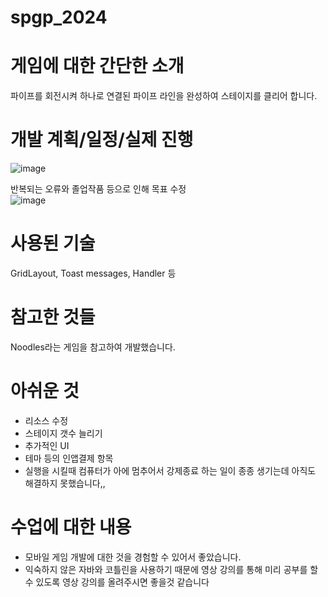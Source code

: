 # spgp_2024

# 게임에 대한 간단한 소개<br/>
파이프를 회전시켜 하나로 연결된 파이프 라인을 완성하여 스테이지를 클리어 합니다.<br/>

# 개발 계획/일정/실제 진행
![image](https://github.com/ffasdd/spgp_2024/assets/96010665/3a0ed752-176d-424f-95aa-fb4b642d8faa)

반복되는 오류와 졸업작품 등으로 인해 목표 수정<br/>
![image](https://github.com/ffasdd/spgp_2024/assets/96010665/bc8bbf2e-c64d-43d9-b003-803c255f3267)


# 사용된 기술<br/>
GridLayout, Toast messages, Handler 등 <br/>

# 참고한 것들<br/>
Noodles라는 게임을 참고하여 개발했습니다.<br/>

# 아쉬운 것<br/>
- 리소스 수정
- 스테이지 갯수 늘리기
- 추가적인 UI
- 테마 등의 인앱결제 항목
- 실행을 시킬때 컴퓨터가 아에 멈추어서 강제종료 하는 일이 종종 생기는데 아직도 해결하지 못했습니다,,

# 수업에 대한 내용<br/>
- 모바일 게임 개발에 대한 것을 경험할 수 있어서 좋았습니다.
- 익숙하지 않은 자바와 코틀린을 사용하기 때문에 영상 강의를 통해 미리 공부를 할 수 있도록 영상 강의를 올려주시면 좋을것 같습니다
